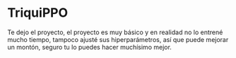 # TriquiPPO
 
Te dejo el proyecto, el proyecto es muy básico y en realidad no lo entrené mucho tiempo, tampoco ajusté sus hiperparámetros, así que puede mejorar un montón, seguro tu lo puedes hacer muchísimo mejor.
